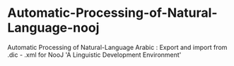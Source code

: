 # Automatic-Processing-of-Natural-Language-nooj
Automatic Processing of Natural-Language Arabic : Export and import from .dic - .xml for NooJ 'A Linguistic Development Environment'
